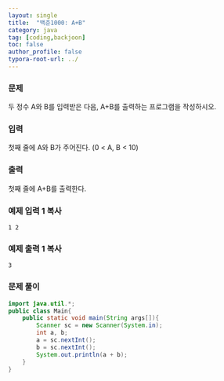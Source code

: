 ```yaml
---
layout: single
title:  "백준1000: A+B"
category: java
tag: [coding,backjoon]
toc: false
author_profile: false
typora-root-url: ../
---
```




### 문제

두 정수 A와 B를 입력받은 다음, A+B를 출력하는 프로그램을 작성하시오.

### 입력

첫째 줄에 A와 B가 주어진다. (0 < A, B < 10)

### 출력

첫째 줄에 A+B를 출력한다.

### 예제 입력 1 복사

```
1 2
```

### 예제 출력 1 복사

```
3
```



### 문제 풀이

```java
import java.util.*;
public class Main{
	public static void main(String args[]){
		Scanner sc = new Scanner(System.in);
		int a, b;
		a = sc.nextInt();
		b = sc.nextInt();
		System.out.println(a + b);
	}
}
```
